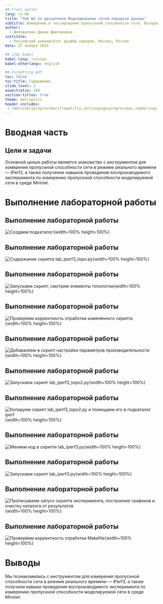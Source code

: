 ```yaml
---
## Front matter
lang: ru-RU
title: "Лаб №3 по дисциплине Моделирование сетей передачи данных"
subtitle: Измерение и тестирование пропускной способности сети. Воспроизводимый эксперимент
author:
  - Шаповалова Диана Дмитриевна
institute:
  - Российский университет дружбы народов, Москва, Россия
date: 27 ноября 2024

## i18n babel
babel-lang: russian
babel-otherlangs: english

## Formatting pdf
toc: false
toc-title: Содержание
slide_level: 2
aspectratio: 169
section-titles: true
theme: metropolis
header-includes:
 - \metroset{progressbar=frametitle,sectionpage=progressbar,numbering=fraction}
---
```



# Вводная часть

## Цели и задачи

Основной целью работы является знакомство с инструментом для измерения
пропускной способности сети в режиме реального времени — iPerf3, а также
получение навыков проведения воспроизводимого эксперимента по измерению
пропускной способности моделируемой сети в среде Mininet.

# Выполнение лабораторной работы

## Выполнение лабораторной работы

![Создаем подкаталог](image/1.png){width=100% height=100%}

## Выполнение лабораторной работы

![Содержание скрипта lab_iperf3_topo.py](image/2.png){width=100% height=100%}

## Выполнение лабораторной работы

![Запускаем скрипт, смотрим элементы топологии](image/3.png){width=100% height=100%}

## Выполнение лабораторной работы

![Проверяем корректность отработки изменённого скрипта](image/3(1).png){width=100% height=100%}

## Выполнение лабораторной работы

![Добаваляем в скрипт настройки параметров производительности](image/4.png){width=100% height=100%}

## Выполнение лабораторной работы

![Запускаем скрипт lab_iperf3_topo2.py](image/5.png){width=100% height=100%}

## Выполнение лабораторной работы

![Копируем скрипт lab_iperf3_topo2.py и помещаем его в подкаталог iperf](image/6.png){width=100% height=100%}

## Выполнение лабораторной работы

![Меняем код в скрипте lab_iperf3.py](image/7.png){width=100% height=100%}

## Выполнение лабораторной работы

![Запускаем скрипт lab_iperf3.py](image/8.png){width=100% height=100%}

## Выполнение лабораторной работы

![Прописываем запуск скрипта эксперимента, построение графиков и очистку каталога от результатов](image/9.png){width=100% height=100%}

## Выполнение лабораторной работы

![Проверяем корректность отработки Makefile](image/10.png){width=100% height=100%}

# Выводы

Мы познакомились с инструментом для измерения пропускной способности сети в режиме реального времени — iPerf3, а также
получили навыки проведения воспроизводимого эксперимента по измерению пропускной способности моделируемой сети в среде Mininet.
